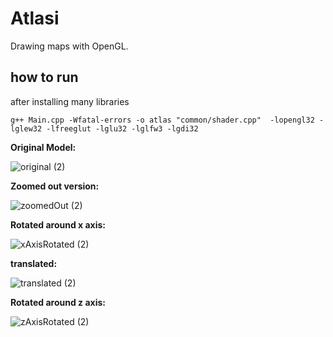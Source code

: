 # Atlasi
Drawing maps with OpenGL.

## how to run
after installing many libraries

```
g++ Main.cpp -Wfatal-errors -o atlas "common/shader.cpp"  -lopengl32 -lglew32 -lfreeglut -lglu32 -lglfw3 -lgdi32
```
**Original Model:**

![original (2)](https://user-images.githubusercontent.com/37975269/90670674-c783c800-e268-11ea-92df-6d699a677da9.png)




**Zoomed out version:**

![zoomedOut (2)](https://user-images.githubusercontent.com/37975269/90671853-84c2ef80-e26a-11ea-9029-65009bf9392a.png)



**Rotated around x axis:**

![xAxisRotated (2)](https://user-images.githubusercontent.com/37975269/90671686-4a595280-e26a-11ea-99c9-1a64643f1e3c.png)



**translated:**

![translated (2)](https://user-images.githubusercontent.com/37975269/90677837-2e0de380-e273-11ea-9394-425d5188d709.png)



**Rotated around z axis:**

![zAxisRotated (2)](https://user-images.githubusercontent.com/37975269/90671508-0fefb580-e26a-11ea-95d3-00cc603b2886.png)


